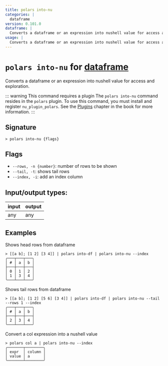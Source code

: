 ```yaml
---
title: polars into-nu
categories: |
  dataframe
version: 0.101.0
dataframe: |
  Converts a dataframe or an expression into nushell value for access and exploration.
usage: |
  Converts a dataframe or an expression into nushell value for access and exploration.
---
```

<!-- This file is automatically generated. Please edit the command in https://github.com/nushell/nushell instead. -->

# `polars into-nu` for [dataframe](/commands/categories/dataframe.md)

<div class='command-title'>Converts a dataframe or an expression into nushell value for access and exploration.</div>

::: warning This command requires a plugin
The `polars into-nu` command resides in the `polars` plugin.
To use this command, you must install and register `nu_plugin_polars`.
See the [Plugins](/book/plugins.html) chapter in the book for more information.
:::


## Signature

```> polars into-nu {flags} ```

## Flags

 -  `--rows, -n {number}`: number of rows to be shown
 -  `--tail, -t`: shows tail rows
 -  `--index, -i`: add an index column


## Input/output types:

| input | output |
| ----- | ------ |
| any   | any    |

## Examples

Shows head rows from dataframe
```nu
> [[a b]; [1 2] [3 4]] | polars into-df | polars into-nu --index
╭───┬───┬───╮
│ # │ a │ b │
├───┼───┼───┤
│ 0 │ 1 │ 2 │
│ 1 │ 3 │ 4 │
╰───┴───┴───╯

```

Shows tail rows from dataframe
```nu
> [[a b]; [1 2] [5 6] [3 4]] | polars into-df | polars into-nu --tail --rows 1 --index
╭───┬───┬───╮
│ # │ a │ b │
├───┼───┼───┤
│ 2 │ 3 │ 4 │
╰───┴───┴───╯

```

Convert a col expression into a nushell value
```nu
> polars col a | polars into-nu --index
╭───────┬────────╮
│ expr  │ column │
│ value │ a      │
╰───────┴────────╯
```
